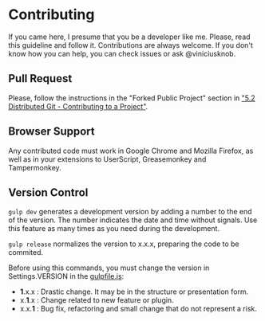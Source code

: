 # Contributing

If you came here, I presume that you be a developer like me. Please, read this guideline and follow it. Contributions are always welcome. If you don't know how you can help, you can check issues or ask @viniciusknob.

## Pull Request

Please, follow the instructions in the "Forked Public Project" section in ["5.2 Distributed Git - Contributing to a Project"](https://git-scm.com/book/pt-br/v2/Distributed-Git-Contributing-to-a-Project).

## Browser Support

Any contributed code must work in Google Chrome and Mozilla Firefox, as well as
in your extensions to UserScript, Greasemonkey and Tampermonkey.

## Version Control

`gulp dev` generates a development version by adding a number to the end of the version. The number indicates the date and time without signals. Use this feature as many times as you need during the development.

`gulp release` normalizes the version to x.x.x, preparing the code to be commited.

Before using this commands, you must change the version in Settings.VERSION in the [gulpfile.js](gulpfile.js):
* **1**.x.x : Drastic change. It may be in the structure or presentation form.
* x.**1**.x : Change related to new feature or plugin.
* x.x.**1** : Bug fix, refactoring and small change that do not represent a risk.
